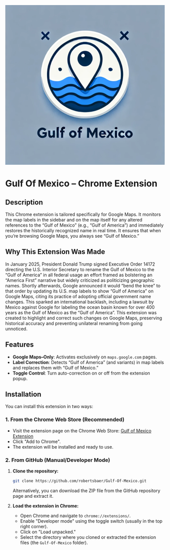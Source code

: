 ![Extension Icon](icon.png)

# Gulf Of Mexico – Chrome Extension

## Description

This Chrome extension is tailored specifically for Google Maps. It monitors the map labels in the sidebar and on the map itself for any altered references to the “Gulf of Mexico” (e.g., “Gulf of America”) and immediately restores the historically recognized name in real time. It ensures that when you’re browsing Google Maps, you always see “Gulf of Mexico.”

## Why This Extension Was Made

In January 2025, President Donald Trump signed Executive Order 14172 directing the U.S. Interior Secretary to rename the Gulf of Mexico to the “Gulf of America” in all federal usage an effort framed as bolstering an “America First” narrative but widely criticized as politicizing geographic names. Shortly afterwards, Google announced it would “bend the knee” to that order by updating its U.S. map labels to show “Gulf of America” on Google Maps, citing its practice of adopting official government name changes. This sparked an international backlash, including a lawsuit by Mexico against Google for labeling the ocean basin known for over 400 years as the Gulf of Mexico as the “Gulf of America”. This extension was created to highlight and correct such changes on Google Maps, preserving historical accuracy and preventing unilateral renaming from going unnoticed.

## Features

- **Google Maps–Only**: Activates exclusively on `maps.google.com` pages.  
- **Label Correction**: Detects “Gulf of America” (and variants) in map labels and replaces them with “Gulf of Mexico.”  
- **Toggle Control**: Turn auto-correction on or off from the extension popup.  

## Installation

You can install this extension in two ways:

### 1. From the Chrome Web Store (Recommended)

- Visit the extension page on the Chrome Web Store: [Gulf of Mexico Extension](https://chromewebstore.google.com/detail/gulf-of-mexico/iimjcfobpghafhjkbjflpnlfmfiggegg)
- Click "Add to Chrome".
- The extension will be installed and ready to use.

### 2. From GitHub (Manual/Developer Mode)

1.  **Clone the repository:**
    ```bash
    git clone https://github.com/robertsbaer/Gulf-Of-Mexico.git
    ```
    Alternatively, you can download the ZIP file from the GitHub repository page and extract it.

2.  **Load the extension in Chrome:**
    *   Open Chrome and navigate to `chrome://extensions/`.
    *   Enable "Developer mode" using the toggle switch (usually in the top right corner).
    *   Click on "Load unpacked."
    *   Select the directory where you cloned or extracted the extension files (the `Gulf-Of-Mexico` folder).